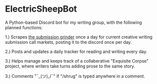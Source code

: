 # ElectricSheepBot

A Python-based Discord bot for my writing group, with the following planned functions:

1.) Scrapes [the submission grinder](https://thegrinder.diabolicalplots.com/) once a day for current creative writing submission call markets, posting it to the discord once per day.


2.) Posts and updates a daily tracker for reading and writing every day.

3.) Helps manage and keeps track of a collaberative "Exquisite Corpse" project, where writers take turns adding prose to the same story.

3.) Comments "¯\_(ツ)_/¯" if "/shrug" is typed anywhere in a comment. 

